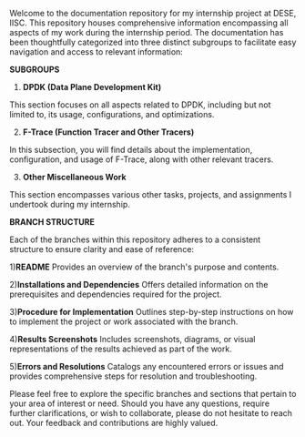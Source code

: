 Welcome to the documentation repository for my internship project at DESE, IISC. This repository houses comprehensive information encompassing all aspects of my work during the internship period. The documentation has been thoughtfully categorized into three distinct subgroups to facilitate easy navigation and access to relevant information:

**SUBGROUPS**

1) **DPDK (Data Plane Development Kit)**

This section focuses on all aspects related to DPDK, including but not limited to, its usage, configurations, and optimizations.

2) **F-Trace (Function Tracer and Other Tracers)**

In this subsection, you will find details about the implementation, configuration, and usage of F-Trace, along with other relevant tracers.

3) **Other Miscellaneous Work**

This section encompasses various other tasks, projects, and assignments I undertook during my internship.


**BRANCH STRUCTURE**

Each of the branches within this repository adheres to a consistent structure to ensure clarity and ease of reference:

1)**README**
       Provides an overview of the branch's purpose and contents.

2)**Installations and Dependencies**
       Offers detailed information on the prerequisites and dependencies required for the project.

3)**Procedure for Implementation**
       Outlines step-by-step instructions on how to implement the project or work associated with the branch.

4)**Results Screenshots**
       Includes screenshots, diagrams, or visual representations of the results achieved as part of the work.

5)**Errors and Resolutions**
       Catalogs any encountered errors or issues and provides comprehensive steps for resolution and troubleshooting.

Please feel free to explore the specific branches and sections that pertain to your area of interest or need. Should you have any questions, require further clarifications, or wish to collaborate, please do not hesitate to reach out. Your feedback and contributions are highly valued.

      







